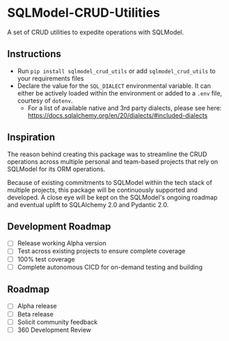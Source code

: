 # SQLModel-CRUD-Utilities
A set of CRUD utilities to expedite operations with SQLModel. 

## Instructions

- Run `pip install sqlmodel_crud_utils` or add `sqlmodel_crud_utils` to your 
  requirements files
- Declare the value for the `SQL_DIALECT` environmental variable. It can either 
  be actively loaded within the environment or added to a `.env` file, courtesy 
  of `dotenv`.
  - For a list of available native and 3rd party dialects, please see here: https://docs.sqlalchemy.org/en/20/dialects/#included-dialects

## Inspiration
The reason behind creating this package was to streamline the CRUD operations 
across multiple personal and team-based projects that rely on SQLModel for its 
ORM operations. 

Because of existing commitments to SQLModel within the tech stack of multiple 
projects, this package will be continuously supported and developed. A close eye 
will be kept on the SQLModel's ongoing roadmap and eventual uplift to SQLAlchemy 
2.0 and Pydantic 2.0.
## Development Roadmap
- [ ] Release working Alpha version
- [ ] Test across existing projects to ensure complete coverage
- [ ] 100% test coverage
- [ ] Complete autonomous CICD for on-demand testing and building

## Roadmap
- [ ] Alpha release
- [ ] Beta release
- [ ] Solicit community feedback
- [ ] 360 Development Review
